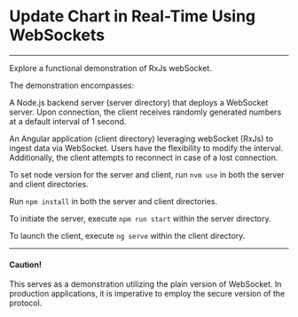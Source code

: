 <h1>Update Chart in Real-Time Using WebSockets</h1>

<hr />

Explore a functional demonstration of RxJs webSocket.

The demonstration encompasses:

A Node.js backend server (server directory) that deploys a WebSocket server. Upon connection, the client receives randomly generated numbers at a default interval of 1 second.

An Angular application (client directory) leveraging webSocket (RxJs) to ingest data via WebSocket. Users have the flexibility to modify the interval. Additionally, the client attempts to reconnect in case of a lost connection.

To set node version for the server and client, run `nvm use` in both the server and client directories.

Run `npm install` in both the server and client directories.

To initiate the server, execute `npm run start` within the server directory.

To launch the client, execute `ng serve` within the client directory.

<hr />

<h4>Caution!</h4>
This serves as a demonstration utilizing the plain version of WebSocket. In production applications, it is imperative to employ the secure version of the protocol.
